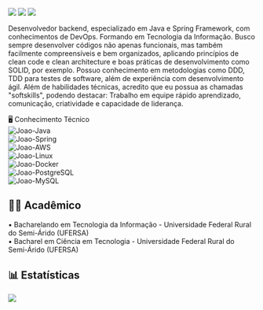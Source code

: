 <a href = "mailto:joaogdantasdev@hotmail.com"><img src="https://img.shields.io/badge/Microsoft_Outlook-0078D4?style=for-the-badge&logo=microsoft-outlook&logoColor=white" target="_blank"></a>
  <a href="https://wa.me/5584981345151" target="_blank"><img src="https://img.shields.io/badge/WhatsApp-25D366?style=for-the-badge&logo=whatsapp&logoColor=white" target="_blank"></a>
  <a href="https://www.linkedin.com/in/joaogdantas" target="_blank"><img src="https://img.shields.io/badge/LinkedIn-0077B5?style=for-the-badge&logo=linkedin&logoColor=white" target="_blank"></a>
  
Desenvolvedor backend, especializado em Java e Spring Framework, com conhecimentos de DevOps. Formando em Tecnologia da Informação. Busco sempre desenvolver códigos não apenas funcionais, mas também facilmente compreensíveis e bem organizados, aplicando princípios de clean code e clean architecture e boas práticas de desenvolvimento como SOLID, por exemplo. Possuo conhecimento em metodologias como DDD, TDD para testes de software, além de experiência com desenvolvimento ágil. Além de habilidades técnicas, acredito que eu possua as chamadas "softskills", podendo destacar: Trabalho em equipe rápido aprendizado, comunicação, criatividade e capacidade de liderança.

:desktop_computer: Conhecimento Técnico <br />
<img align="center" alt="Joao-Java" src="https://img.shields.io/badge/Java-ED8B00?style=for-the-badge&logo=openjdk&logoColor=white"> <br />
<img align="center" alt="Joao-Spring" src="https://img.shields.io/badge/Spring-6DB33F?style=for-the-badge&logo=spring&logoColor=white"><br />
<img align="center" alt="Joao-AWS" src="https://img.shields.io/badge/AWS-FF9900?style=for-the-badge&logo=amazonaws&logoColor=white"><br />
<img align="center" alt="Joao-Linux" src="https://img.shields.io/badge/Linux-FCC624?style=for-the-badge&logo=linux&logoColor=black"><br />
<img align="center" alt="Joao-Docker" src="https://img.shields.io/badge/docker-0db7ed?style=for-the-badge&logo=docker&logoColor=white"><br />
<img align="center" alt="Joao-PostgreSQL" src="https://img.shields.io/badge/postgresql-0064a5?style=for-the-badge&logo=postgresql&logoColor=white"><br />
<img align="center" alt="Joao-MySQL" src="https://img.shields.io/badge/MySQL-005C84?style=for-the-badge&logo=mysql&logoColor=white"><br />

:man_student: Acadêmico <br />
------------------
:black_small_square: Bacharelando em Tecnologia da Informação - Universidade Federal Rural do Semi-Árido (UFERSA) <br />
:black_small_square: Bacharel em Ciência em Tecnologia - Universidade Federal Rural do Semi-Árido (UFERSA) <br />

:bar_chart: Estatísticas <br />
------------------
<img align="center" src="https://github-readme-stats.vercel.app/api/top-langs/?username=joaogdantas&theme=dracula"/>
